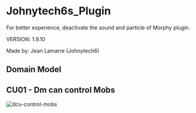 # Johnytech6s_Plugin

For better experience, deactivate the sound and particle of Morphy plugin.

VERSION: 1.9.10

Made by: Jean Lamarre (Johnytech6)

## Domain Model

## CU01 - Dm can control Mobs

![dcu-control-mobs](http://www.plantuml.com/plantuml/svg/7Sqxhi90343H_gtYiO347GLLwWWaTe2S6IipaiUE_15YztogszspUA153luxTIcSbVvRnE4N0CFdlFTekQMJ5PKWYRdeW9LGfYiED2DOjSahgBIpF-wSUnSOw446LOl3JIinr9BJzs3Aqz3DvuDHVkn2KZzz0m00)